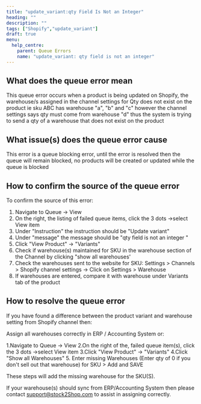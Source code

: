 ```yaml
---
title: "update_variant:qty Field Is Not an Integer"
heading: ""
description: ""
tags: ["Shopify","update_variant"]
draft: true
menu:
  help_centre:
    parent: Queue Errors
    name: "update_variant: qty field is not an integer"
---
```


## What does the queue error mean

This queue error occurs when a product is being updated on Shopify, the warehouse/s assigned in the channel settings for Qty does not exist on the product ie sku ABC has warehouse "a", "b" and "c" however the channel settings says qty must come from warehouse "d" thus the system is trying to send a qty of a warehouse that does not exist on the product

## What issue(s) does the queue error cause

This error is a queue blocking error, until the error is resolved then the queue will remain blocked, no products will be created or updated while the queue is blocked 

## How to confirm the source of the queue error

To confirm the source of this error: 

1. Navigate to Queue -> View
2. On the right, the listing of failed queue items, click the 3 dots ->select View item
3. Under "Instruction" the instruction should be "Update variant"
4. Under "message" the message should be "qty field is not an integer "
5. Click "View Product" -> "Variants"
6. Check if warehouse(s) maintained for SKU in the warehouse section of the Channel by clicking "show all warehouses'
7. Check the warehouses sent to the website for SKU: Settings > Channels > Shopify channel settings -> Click on Settings > Warehouse
8. If warehouses are entered, compare it with warehouse under Variants tab of the product

## How to resolve the queue error

If you have found a difference between the product  variant and warehouse setting from Shopify channel then:

Assign all warehouses correctly in ERP / Accounting System or:

1.Navigate to Queue -> View
2.On the right of the, failed queue item(s), click the 3 dots ->select View item
3.Click "View Product" -> "Variants"
4.Click "Show all Warehouses" 
5. Enter missing Warehouses (Enter qty of 0 if you don't sell out that warehouse) for SKU  > Add and SAVE

These steps will add the missing warehouse for the SKU(S). 

If your warehouse(s) should sync from ERP/Accounting System then please contact support@stock2Shop.com to assist in assigning correctly.